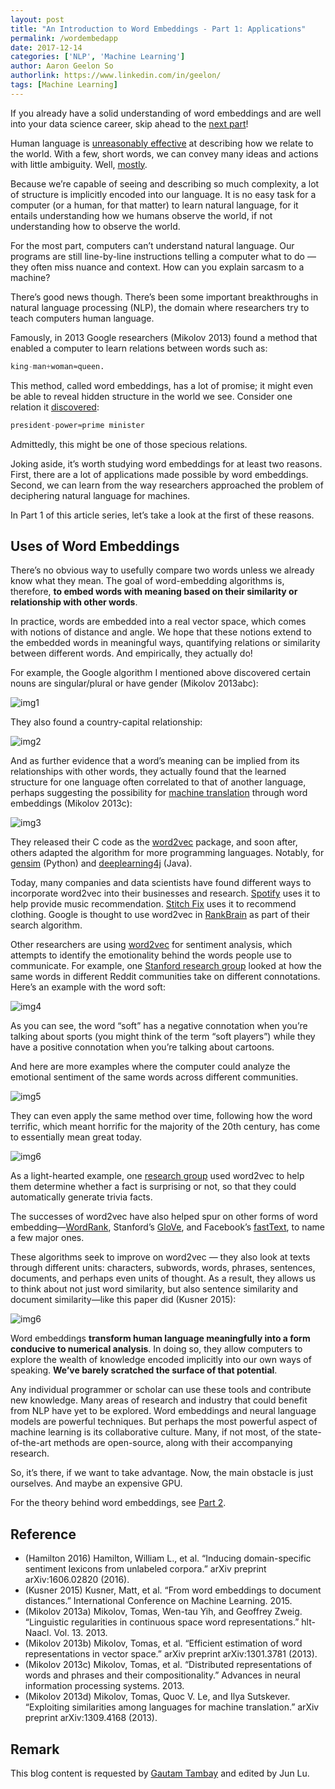 ```yaml
---
layout: post
title: "An Introduction to Word Embeddings - Part 1: Applications"
permalink: /wordembedapp
date: 2017-12-14
categories: ['NLP', 'Machine Learning']
author: Aaron Geelon So
authorlink: https://www.linkedin.com/in/geelon/
tags: [Machine Learning]
---
```


If you already have a solid understanding of word embeddings and are well into your data science career, skip ahead to the [next part](/wordembedtheory)!

Human language is [unreasonably effective](https://en.wikipedia.org/wiki/The_Unreasonable_Effectiveness_of_Mathematics_in_the_Natural_Sciences) at describing how we relate to the world. With a few, short words, we can convey many ideas and actions with little ambiguity. Well, [mostly](http://mentalfloss.com/article/24445/10-amelia-bedelia-isms).

Because we’re capable of seeing and describing so much complexity, a lot of structure is implicitly encoded into our language. It is no easy task for a computer (or a human, for that matter) to learn natural language, for it entails understanding how we humans observe the world, if not understanding how to observe the world.

For the most part, computers can’t understand natural language. Our programs are still line-by-line instructions telling a computer what to do — they often miss nuance and context. How can you explain sarcasm to a machine? 

There’s good news though. There’s been some important breakthroughs in natural language processing (NLP), the domain where researchers try to teach computers human language.

Famously, in 2013 Google researchers (Mikolov 2013) found a method that enabled a computer to learn relations between words such as:

```python
king-man+woman≈queen.
```

This method, called word embeddings, has a lot of promise; it might even be able to reveal hidden structure in the world we see. Consider one relation it [discovered](http://byterot.blogspot.ch/2015/06/five-crazy-abstractions-my-deep-learning-word2doc-model-just-did-NLP-gensim.html):

```python
president-power≈prime minister
```

Admittedly, this might be one of those specious relations.

Joking aside, it’s worth studying word embeddings for at least two reasons. First, there are a lot of applications made possible by word embeddings. Second, we can learn from the way researchers approached the problem of deciphering natural language for machines. 

In Part 1 of this article series, let’s take a look at the first of these reasons.

## Uses of Word Embeddings

There’s no obvious way to usefully compare two words unless we already know what they mean. The goal of word-embedding algorithms is, therefore, **to embed words with meaning based on their similarity or relationship with other words**. 

In practice, words are embedded into a real vector space, which comes with notions of distance and angle. We hope that these notions extend to the embedded words in meaningful ways, quantifying relations or similarity between different words. And empirically, they actually do!

For example, the Google algorithm I mentioned above discovered certain nouns are singular/plural or have gender (Mikolov 2013abc):

![img1](/assets/blog/wordembedapp/relations-Copy.png)

They also found a country-capital relationship:

![img2](/assets/blog/wordembedapp/country-Copy.png)

And as further evidence that a word’s meaning can be implied from its relationships with other words, they actually found that the learned structure for one language often correlated to that of another language, perhaps suggesting the possibility for [machine translation](https://en.wikipedia.org/wiki/Machine_translation) through word embeddings (Mikolov 2013c):

![img3](/assets/blog/wordembedapp/mt-Copy.png)

They released their C code as the [word2vec](https://code.google.com/archive/p/word2vec/) package, and soon after, others adapted the algorithm for more programming languages. Notably, for [gensim](https://radimrehurek.com/gensim/index.html) (Python) and [deeplearning4j](https://deeplearning4j.org/word2vec) (Java).

Today, many companies and data scientists have found different ways to incorporate word2vec into their businesses and research. [Spotify](https://www.slideshare.net/eshvk/spotifys-music-recommendations-lambda-architecture) uses it to help provide music recommendation. [Stitch Fix](http://multithreaded.stitchfix.com/blog/2015/03/11/word-is-worth-a-thousand-vectors/) uses it to recommend clothing. Google is thought to use word2vec in [RankBrain](https://searchengineland.com/faq-all-about-the-new-google-rankbrain-algorithm-234440) as part of their search algorithm.

Other researchers are using [word2vec](https://niksto.com/rankbrain/) for sentiment analysis, which attempts to identify the emotionality behind the words people use to communicate. For example, one [Stanford research group](https://arxiv.org/pdf/1606.02820.pdf) looked at how the same words in different Reddit communities take on different connotations. Here’s an example with the word soft:

![img4](/assets/blog/wordembedapp/reddit-Copy.png)

As you can see, the word “soft” has a negative connotation when you’re talking about sports (you might think of the term “soft players”) while they have a positive connotation when you’re talking about cartoons.

And here are more examples where the computer could analyze the emotional sentiment of the same words across different communities.

![img5](/assets/blog/wordembedapp/reddit-spectrum-Copy.png)

They can even apply the same method over time, following how the word terrific, which meant horrific for the majority of the 20th century, has come to essentially mean great today.

![img6](/assets/blog/wordembedapp/terrific-Copy.png)

As a light-hearted example, one [research group](http://www.pelleg.org/shared/hp/download/fun-facts-wsdm.pdf) used word2vec to help them determine whether a fact is surprising or not, so that they could automatically generate trivia facts.

The successes of word2vec have also helped spur on other forms of word embedding—[WordRank](https://arxiv.org/pdf/1506.02761.pdf), Stanford’s [GloVe](https://nlp.stanford.edu/projects/glove/), and Facebook’s [fastText](https://research.fb.com/projects/fasttext/), to name a few major ones.

These algorithms seek to improve on word2vec — they also look at texts through different units: characters, subwords, words, phrases, sentences, documents, and perhaps even units of thought. As a result, they allows us to think about not just word similarity, but also sentence similarity and  document similarity—like this paper did (Kusner 2015):

![img6](/assets/blog/wordembedapp/wmd-Copy.png)

Word embeddings **transform human language meaningfully into a form conducive to numerical analysis**. In doing so, they allow computers to explore the wealth of knowledge encoded implicitly into our own ways of speaking. **We’ve barely scratched the surface of that potential**.

Any individual programmer or scholar can use these tools and contribute new knowledge. Many areas of research and industry that could benefit from NLP have yet to be explored. Word embeddings and neural language models are powerful techniques. But perhaps the most powerful aspect of machine learning is its collaborative culture. Many, if not most, of the state-of-the-art methods are open-source, along with their accompanying research.

So, it’s there, if we want to take advantage. Now, the main obstacle is just ourselves. And maybe an expensive GPU.

For the theory behind word embeddings, see [Part 2](/wordembedtheory).


## Reference

- (Hamilton 2016) Hamilton, William L., et al. “Inducing domain-specific sentiment lexicons from unlabeled corpora.” arXiv preprint arXiv:1606.02820 (2016).
- (Kusner 2015) Kusner, Matt, et al. “From word embeddings to document distances.” International Conference on Machine Learning. 2015.
- (Mikolov 2013a) Mikolov, Tomas, Wen-tau Yih, and Geoffrey Zweig. “Linguistic regularities in continuous space word representations.” hlt-Naacl. Vol. 13. 2013.
- (Mikolov 2013b) Mikolov, Tomas, et al. “Efficient estimation of word representations in vector space.” arXiv preprint arXiv:1301.3781 (2013).
- (Mikolov 2013c) Mikolov, Tomas, et al. “Distributed representations of words and phrases and their compositionality.” Advances in neural information processing systems. 2013.
- (Mikolov 2013d) Mikolov, Tomas, Quoc V. Le, and Ilya Sutskever. “Exploiting similarities among languages for machine translation.” arXiv preprint arXiv:1309.4168 (2013).

## Remark

This blog content is requested by [Gautam Tambay](https://www.linkedin.com/in/gautambay/) and edited by Jun Lu.


